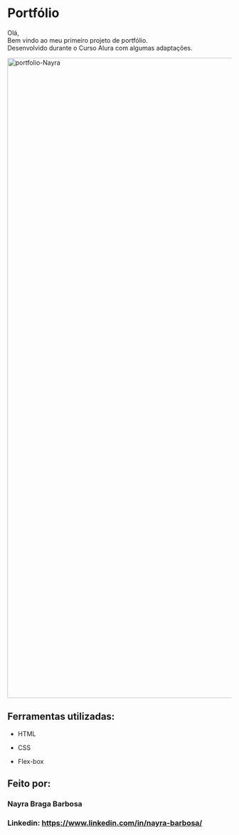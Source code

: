 # Portfólio
Olá, <br> Bem vindo ao meu primeiro projeto de portfólio. <br> Desenvolvido durante o Curso Alura com algumas adaptações.

<img width="1440" alt="portfolio-Nayra" src="https://github.com/nayrabra/portfolio-Nayra/assets/102299426/58872dd3-d8b2-4310-9383-5d57d8a81db0">

## Ferramentas utilizadas:

* HTML

* CSS

* Flex-box

## Feito por:

### Nayra Braga Barbosa

### Linkedin: https://www.linkedin.com/in/nayra-barbosa/

